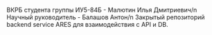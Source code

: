 ВКРБ студента группы ИУ5-84Б - Малютин Илья Дмитриевич/n
Научный руководитель - Балашов Антон/n
Закрытый репозиторий backend service ARES для взаимодействия с API и DB.